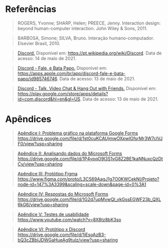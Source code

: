 # Referências
> ROGERS, Yvonne; SHARP, Helen; PREECE, Jenny. Interaction design: beyond human-computer interaction. John Wiley & Sons, 2011.

> BARBOSA, Simone; SILVA, Bruno. Interação humano-computador. Elsevier Brasil, 2010.

> [Discord.](https://pt.wikipedia.org/wiki/Discord) Disponível em: https://pt.wikipedia.org/wiki/Discord. Data de acesso: 14 de maio de 2021.

> [Discord - Fale, e Bata Papo.](https://apps.apple.com/br/app/discord-fale-e-bata-papo/id985746746) Disponível em: https://apps.apple.com/br/app/discord-fale-e-bata-papo/id985746746. Data de acesso: 13 de maio de 2021.

> [Discord - Talk, Video Chat & Hang Out with Friends.](https://play.google.com/store/apps/details?id=com.discord&hl=en&gl=US) Disponível em: https://play.google.com/store/apps/details?id=com.discord&hl=en&gl=US. Data de acesso: 13 de maio de 2021.

# Apêndices
> [Apêndice I: Problema gráfico na plataforma Google Forms](https://drive.google.com/file/d/1st0cuKCAUjmwOXpwlGfsrMr3W7cIVJF0/view?usp=sharing)  
https://drive.google.com/file/d/1st0cuKCAUjmwOXpwlGfsrMr3W7cIVJF0/view?usp=sharing

> [Apêndice II: Analisando dados do Microsoft Forms](https://drive.google.com/file/d/1P4ypqO9I3S1vG8Z2BE1kaNNuxcQzDtCy/view?usp=sharing)  
https://drive.google.com/file/d/1P4ypqO9I3S1vG8Z2BE1kaNNuxcQzDtCy/view?usp=sharing

> [Apêndice III: Protótipo Figma](https://www.figma.com/proto/L3CS69AagJ1g7O0KWCekNI/Projeto?node-id=147%3A3399&scaling=scale-down&page-id=0%3A1)  
https://www.figma.com/proto/L3CS69AagJ1g7O0KWCekNI/Projeto?node-id=147%3A3399&scaling=scale-down&page-id=0%3A1

> [Apêndice IV: Respostas do Microsoft Forms](https://drive.google.com/file/d/1G2d7upMvwQl_vkGssEGWF23b_QXL6kG6/view?usp=sharing)  
https://drive.google.com/file/d/1G2d7upMvwQl_vkGssEGWF23b_QXL6kG6/view?usp=sharing

> [Apêndice V: Testes de usabilidade](https://www.youtube.com/watch?v=8X8tz8bK3so)  
https://www.youtube.com/watch?v=8X8tz8bK3so

> [Apêndice VI: Protótipo x Discord](https://drive.google.com/file/d/1jEsoAzB3-bQ3cZBblJDWGaHueAg9tulz/view?usp=sharing)  
https://drive.google.com/file/d/1jEsoAzB3-bQ3cZBblJDWGaHueAg9tulz/view?usp=sharing